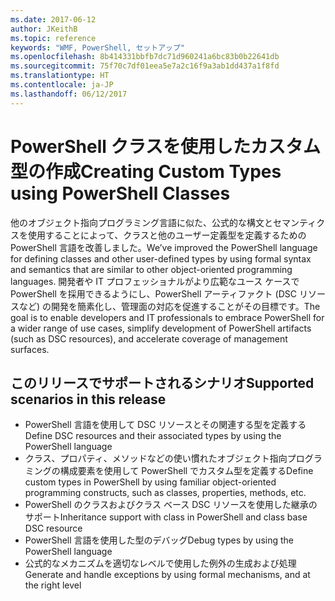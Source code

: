```yaml
---
ms.date: 2017-06-12
author: JKeithB
ms.topic: reference
keywords: "WMF, PowerShell, セットアップ"
ms.openlocfilehash: 8b414331bbfb7dc71d960241a6bc83b0b22641db
ms.sourcegitcommit: 75f70c7df01eea5e7a2c16f9a3ab1dd437a1f8fd
ms.translationtype: HT
ms.contentlocale: ja-JP
ms.lasthandoff: 06/12/2017
---
```

# <a name="creating-custom-types-using-powershell-classes"></a><span data-ttu-id="0a159-102">PowerShell クラスを使用したカスタム型の作成</span><span class="sxs-lookup"><span data-stu-id="0a159-102">Creating Custom Types using PowerShell Classes</span></span>

<span data-ttu-id="0a159-103">他のオブジェクト指向プログラミング言語に似た、公式的な構文とセマンティクスを使用することによって、クラスと他のユーザー定義型を定義するための PowerShell 言語を改善しました。</span><span class="sxs-lookup"><span data-stu-id="0a159-103">We’ve improved the PowerShell language for defining classes and other user-defined types by using formal syntax and semantics that are similar to other object-oriented programming languages.</span></span> <span data-ttu-id="0a159-104">開発者や IT プロフェッショナルがより広範なユース ケースで PowerShell を採用できるようにし、PowerShell アーティファクト (DSC リソースなど) の開発を簡素化し、管理面の対応を促進することがその目標です。</span><span class="sxs-lookup"><span data-stu-id="0a159-104">The goal is to enable developers and IT professionals to embrace PowerShell for a wider range of use cases, simplify development of PowerShell artifacts (such as DSC resources), and accelerate coverage of management surfaces.</span></span>

## <a name="supported-scenarios-in-this-release"></a><span data-ttu-id="0a159-105">このリリースでサポートされるシナリオ</span><span class="sxs-lookup"><span data-stu-id="0a159-105">Supported scenarios in this release</span></span>

-   <span data-ttu-id="0a159-106">PowerShell 言語を使用して DSC リソースとその関連する型を定義する</span><span class="sxs-lookup"><span data-stu-id="0a159-106">Define DSC resources and their associated types by using the PowerShell language</span></span>
-   <span data-ttu-id="0a159-107">クラス、プロパティ、メソッドなどの使い慣れたオブジェクト指向プログラミングの構成要素を使用して PowerShell でカスタム型を定義する</span><span class="sxs-lookup"><span data-stu-id="0a159-107">Define custom types in PowerShell by using familiar object-oriented programming constructs, such as classes, properties, methods, etc.</span></span>
-   <span data-ttu-id="0a159-108">PowerShell のクラスおよびクラス ベース DSC リソースを使用した継承のサポート</span><span class="sxs-lookup"><span data-stu-id="0a159-108">Inheritance support with class in PowerShell and class base DSC resource</span></span>
-   <span data-ttu-id="0a159-109">PowerShell 言語を使用した型のデバッグ</span><span class="sxs-lookup"><span data-stu-id="0a159-109">Debug types by using the PowerShell language</span></span>
-   <span data-ttu-id="0a159-110">公式的なメカニズムを適切なレベルで使用した例外の生成および処理</span><span class="sxs-lookup"><span data-stu-id="0a159-110">Generate and handle exceptions by using formal mechanisms, and at the right level</span></span>

